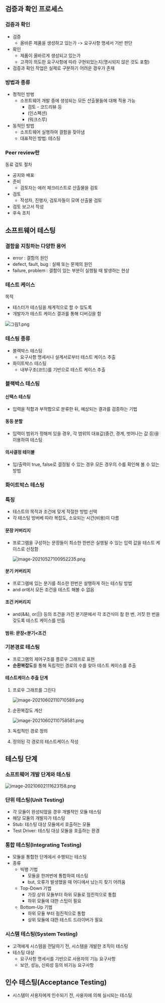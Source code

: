 ## 검증과 확인 프로세스

### 검증과 확인

* 검증
  * 올바른 제품을 생성하고 있는가 -> 요구사항 명세서 기반 판단
* 확인
  * 제품이 올바르게 생성되고 있는가
  * 고객이 의도한 요구사항에 따라 구현되었는지(명시되지 않은 것도 포함)
* 검증과 확인 작업은 실제로 구분하기 어려운 경우가 존재



### 방법과 종류

* 정적인 방벙
  * 소프트웨어 개발 중에 생성되는 모든 산출물들에 대해 적용 가능
    * 검토 - 코드리뷰 등
    * (인스펙션)
    * (워크스루)
* 동적인 방법
  * 소프트웨어 실행하여 결함을 찾아냄
  * 대표적인 방법: 테스팅

### Peer review란

동료 검토 절차

* 공지와 배포
* 준비
  * 검토자는 에러 체크리스트로 산출물을 검토
* 검토
  * 작성자, 진행자, 검토자들이 모여 산출물 검토
* 검토 보고서 작성
* 후속 조치

## 소프트웨어 테스팅

### 결함을 지칭하는 다양한 용어

* error : 결함의 원인
* defect, fault, bug : 실패 또는 문제의 원인
* failure, problem : 결함이 있는 부분이 실행될 때 발생하는 현상

### 테스트 케이스

목적

* 테스터가 테스팅을 체계적으로 할 수 있도록
* 개발자가 테스트 케이스 결과를 통해 디버깅을 함

![그림1.png](https://github.com/yoonho0922/blog-resources/blob/master/software-engineering/week12/%EA%B7%B8%EB%A6%BC1.png?raw=true)

### 테스팅 종류

* 블랙박스 테스팅
  * 요구사항 명세서나 설계서로부터 테스트 케이스 추출
* 화이트박스 테스팅
  * 내부구조(코드)를 기반으로 테스트 케이스 추출

### 블랙박스 테스팅

#### 신택스 테스팅

* 입력을 적합과 부적합으로 분류한 뒤, 예상되는 결과를 검증하는 기법

#### 동등 분할

* 입력이 범위가 정해져 있을 경우, 각 범위의 대표값(중간, 경계, 벗어나는 값 등)을 이용하여 테스팅

#### 의사결정 테이블

* 입/출력이 true, false로 결정될 수 있는 경우 모든 경우의 수를 확인해 볼 수 있는 방법

### 화이트박스 테스팅

### 특징

* 테스트의 목적과 조건에 맞게 적절한 방법 선택
* 각 테스팅 방버베 따라 복잡도, 소요되는 시간(비용)이 다름

#### 문장 커버리지

* 프로그램을 구성하는 문장들이 최소한 한번은 실행될 수 있는 입력 값을 테스트 케이스로 선정함

  ![image-20210527100952235.png](https://github.com/yoonho0922/blog-resources/blob/master/software-engineering/week12/image-20210527100952235.png?raw=true)

#### 분기 커버리지

* 프로그램에 있는 분기를 최소한 한번은 실행하게 하는 테스팅 방법
* and or에서 모든 조건을 테스트 해볼 수 없음

#### 조건 커버리지

* and(&&), or(||) 등의 조건을 가진 분기문에서 각 조건식이 참 한 번, 거짓 한 번을 갖도록 테스트 케이스를 만듬

#### 범위: 문장<분기<조건



### 기본경로 테스팅

* 프로그램의 제어구조를 플로우 그래프로 표현
* **순환복잡도**를 통해 독립적인 경로의 수를 찾아 테스트 케이스를 추출

#### 테스트케이스 추출 단계

1. 프로우 그래프를 그린다

   ![image-20210602110710589.png](https://github.com/yoonho0922/blog-resources/blob/master/software-engineering/week12/image-20210602110710589.png?raw=true)

2. 순환복잡도 계산

   ![image-20210602110758581.png](https://github.com/yoonho0922/blog-resources/blob/master/software-engineering/week12/image-20210602110758581.png?raw=true)

3. 독립적인 경로 정의

4. 정의된 각 경로의 테스트케이스 작성

## 테스팅 단계

### 소프트웨어 개발 단계와 테스팅

![image-20210602111623158.png](https://github.com/yoonho0922/blog-resources/blob/master/software-engineering/week12/image-20210602111623158.png?raw=true)

### 단위 테스팅(Unit Testing)

* 각 모듈이 완성되었을 경우 개별적인 모듈 테스팅
* 해당 모듈의 개발자가 테스팅
* Stub: 테스팅 대상 모듈에서 호출하는 모듈
* Test Driver: 테스팅 대상 모듈을 호출하는 환경

### 통합 테스팅(Integrating Testing)

* 모듈을 통합한 단계에서 수행되는 테스팅
* 종류
  * 빅뱅 기법
    * 모듈을 한꺼번에 통합하여 테스팅
    * but, 오류가 발생했을 때 어디에서 났는지 찾기 어려움
  * Top-Down 기법
    * 가장 상위 모듈부터 하위 모듈로 점진적으로 통합
    * 하위 모듈에 대한 스텁이 필요
  * Bottom-Up 기법
    * 하위 모듈 부터 점진적으로 통합
    * 상위 모듈에 대한 테스트 드라이버가 필요

### 시스템 테스팅(System Testing)

* 고객에게 시스템을 전달하기 전, 시스템을 개발한 조직이 테스팅
* 테스팅 대상
  * 요구사항 명세서를 기반으로 사용자의 기능 요구사항
  * 보안, 성능, 신뢰성 등의 비기능 요구사항

## 인수 테스팅(Acceptance Testing)

* 시스템이 사용자에게 인수되기 전, 사용자에 의해 실시되는 테스팅

